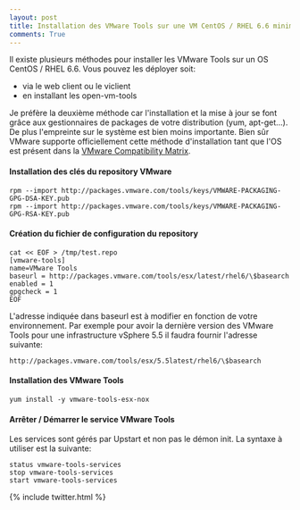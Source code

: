 ```yaml
---
layout: post
title: Installation des VMware Tools sur une VM CentOS / RHEL 6.6 minimal
comments: True
---
```


Il existe plusieurs méthodes pour installer les VMware Tools sur un OS CentOS / RHEL 6.6. Vous pouvez les déployer soit:

- via le web client ou le viclient
- en installant les open-vm-tools

Je préfère la deuxième méthode car l'installation et la mise à jour se font grâce aux gestionnaires de packages de votre distribution (yum, apt-get...). De plus l'empreinte sur le système est bien moins importante. Bien sûr VMware supporte officiellement cette méthode d'installation tant que l'OS est présent dans la [VMware Compatibility Matrix](http://www.vmware.com/resources/compatibility/search.php?deviceCategory=guestos).

#### Installation des clés du repository VMware

```
rpm --import http://packages.vmware.com/tools/keys/VMWARE-PACKAGING-GPG-DSA-KEY.pub
rpm --import http://packages.vmware.com/tools/keys/VMWARE-PACKAGING-GPG-RSA-KEY.pub
```

#### Création du fichier de configuration du repository

```
cat << EOF > /tmp/test.repo
[vmware-tools]
name=VMware Tools
baseurl = http://packages.vmware.com/tools/esx/latest/rhel6/\$basearch
enabled = 1
gpgcheck = 1
EOF
```

L'adresse indiquée dans baseurl est à modifier en fonction de votre environnement. Par exemple pour avoir la dernière version des VMware Tools pour une infrastructure vSphere 5.5 il faudra fournir l'adresse suivante:

```
http://packages.vmware.com/tools/esx/5.5latest/rhel6/\$basearch
```

#### Installation des VMware Tools

```
yum install -y vmware-tools-esx-nox
```

#### Arrêter / Démarrer le service VMware Tools

Les services sont gérés par Upstart et non pas le démon init. La syntaxe à utiliser est la suivante:

```
status vmware-tools-services
stop vmware-tools-services
start vmware-tools-services
```

{% include twitter.html %}
